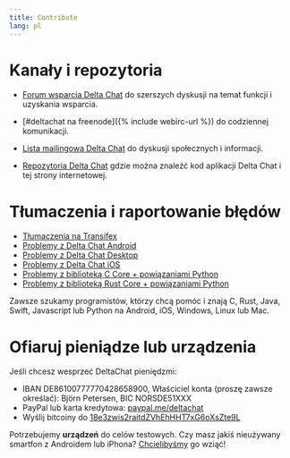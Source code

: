 ```yaml
---
title: Contribute
lang: pl
---
```




<!-- GENERATED FILE -- DO NOT EDIT -->



# Kanały i repozytoria

- [Forum wsparcia Delta Chat](https://support.delta.chat) do
  szerszych dyskusji na temat funkcji i uzyskania wsparcia.

- [#deltachat na freenode]({% include webirc-url %}) do codziennej komunikacji.

- [Lista mailingowa Delta Chat](https://lists.codespeak.net/postorius/lists/delta.codespeak.net/) 
  do dyskusji społecznych i informacji.

- [Repozytoria Delta Chat](https://github.com/deltachat/) gdzie można 
  znaleźć kod aplikacji Delta Chat i tej strony internetowej.

# Tłumaczenia i raportowanie błędów 

- [Tłumaczenia na Transifex](https://www.transifex.com/delta-chat/public/)
- [Problemy z Delta Chat Android](https://github.com/deltachat/deltachat-android/issues)
- [Problemy z Delta Chat Desktop](https://github.com/deltachat/deltachat-desktop/issues)
- [Problemy z Delta Chat iOS](https://github.com/deltachat/deltachat-ios/issues)
- [Problemy z biblioteką C Core + powiązaniami Python](https://github.com/deltachat/deltachat-core/issues)
- [Problemy z biblioteką Rust Core + powiązaniami Python](https://github.com/deltachat/deltachat-core-rust/issues)

Zawsze szukamy programistów, którzy chcą pomóc i znają C, Rust, Java, 
Swift, Javascript lub Python na Android, iOS, Windows, Linux lub Mac.


# Ofiaruj pieniądze lub urządzenia

Jeśli chcesz wesprzeć DeltaChat pieniędzmi:

- IBAN DE86100777770428658900, Właściciel konta (proszę zawsze określać): Björn Petersen, BIC NORSDE51XXX
- PayPal lub karta kredytowa: [paypal.me/deltachat](https://paypal.me/deltachat/20)
- Wyślij bitcoiny do [18e3zwis2raitdZVhEhHHT7xG6oXsZte9L](bitcoin:18e3zwis2raitdZVhEhHHT7xG6oXsZte9L)

Potrzebujemy **urządzeń** do celów testowych. Czy masz jakiś nieużywany smartfon z Androidem lub iPhona? [Chcielibyśmy](imprint) go wziąć!
